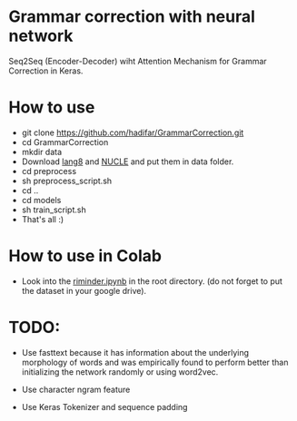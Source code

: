# Grammar correction with neural network

Seq2Seq (Encoder-Decoder) wiht Attention Mechanism for Grammar Correction in Keras.

# How to use

- git clone https://github.com/hadifar/GrammarCorrection.git
- cd GrammarCorrection
- mkdir data
- Download [lang8](https://sites.google.com/site/naistlang8corpora/) and [NUCLE](http://www.comp.nus.edu.sg/~nlp/corpora.html) and put them in data folder.
- cd preprocess
- sh preprocess_script.sh
- cd ..
- cd models
- sh train_script.sh
- That's all :)

# How to use in Colab
- Look into the [riminder.ipynb](https://github.com/hadifar/GrammarCorrection/blob/master/riminder.ipynb) in the root directory. (do not forget to put the dataset in your google drive).


# TODO:
  - Use fasttext because it has information about the underlying morphology of words and was empirically found to perform better than initializing
  the network randomly or using word2vec.
  
  - Use character ngram feature
  
  - Use Keras Tokenizer and sequence padding
